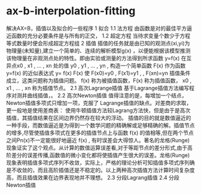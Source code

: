 # ax-b-interpolation-fitting
解决AX=B，插值以及拟合的一些程序
1 拟合
1.1 法方程
由函数是对的最佳平方逼近函数的充分必要条件是与所有的正交，
1.2 超定方程
当待求变量个数少于方程等式数量时便会形成超定方程组
2 插值
插值的任务就是由已知的观测点(xi,yi)为物理量(未知量),建立一个简单的、连续的解析模型g(x) ，以便能根据该模型推测该物理量在非观测点处的特性。即由实验或测量的方法得到所求函数 y=f(x) 在互异点x0 , x1 , ... , xn 处的值 y0 , y1 , … , yn , 构造一个简单函数 F(x) 作为函数 y=f(x) 的近似表达式 y= f(x)  F(x) 使 F(x0)=y0 , F(x1)=y1 , , F(xn)=yn 插值条件成立，这类问题称为插值问题。 f(x) 称为被插值函数，F(x) 称为插值函数， x0 , x1 , ... , xn 称为插值节点。
2.1 高次Lagrange插值
基于Lagrange插值方法编写程序对测井曲线插值，。
2.2 高次Newton插值
值得注意的是，每增加一个结点，Newton插值多项式只增加一项，克服了 Lagrange插值的缺点。对差商的求取，更一般地是使用差商表：
使用牛顿插值方法较Lagrang方法快，但是由于是高次插值，其插值结果在区间边界仍然存在较大的浮动。
插值的目的就是数值逼近的一种手段，而数值逼近是为得到一个数学问题的精确解或足够精确的解。插值节点的增多,尽管使插值多项式在更多的插值节点上与函数 f(x) 的值相等,但在两个节点之间Pn(x)不一定能很好地逼近 f(x) , 有时误差会大得惊人。著名的龙格(Runge)现象证实了这个观点。从计算的数值运算误差看,对于等距节点的差分形式,由于高阶差分的误差传播,函数值的微小变化都将使插值产生很大的误差。龙格(Runge)现象表明插值多项式序列不收敛，实际上，严格的理论分析可知插值多项式序列确是不收敛的，而且高阶插值还是不稳定的。以上两种高次插值方法计算时间复杂度高，而且插值效果在边界表现地并不理想。
2.3 分段Lagrang插值
2.4 分段Newton插值
